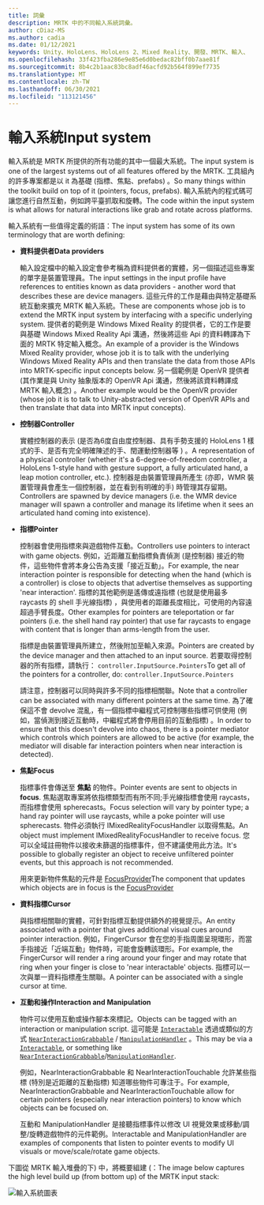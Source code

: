 ```yaml
---
title: 詞彙
description: MRTK 中的不同輸入系統詞彙。
author: cDiaz-MS
ms.author: cadia
ms.date: 01/12/2021
keywords: Unity、HoloLens、HoloLens 2、Mixed Reality、開發、MRTK、輸入、
ms.openlocfilehash: 33f423fba286e9e85e6d0bedac82bff0b7aae81f
ms.sourcegitcommit: 8b4c2b1aac83bc8adf46acfd92b564f899ef7735
ms.translationtype: MT
ms.contentlocale: zh-TW
ms.lasthandoff: 06/30/2021
ms.locfileid: "113121456"
---
```

# <a name="input-system"></a><span data-ttu-id="c10bb-104">輸入系統</span><span class="sxs-lookup"><span data-stu-id="c10bb-104">Input system</span></span>

<span data-ttu-id="c10bb-105">輸入系統是 MRTK 所提供的所有功能的其中一個最大系統。</span><span class="sxs-lookup"><span data-stu-id="c10bb-105">The input system is one of the largest systems out of all features offered by the MRTK.</span></span>
<span data-ttu-id="c10bb-106">工具組內的許多專案都是以 it 為基礎 (指標、焦點、prefabs) 。</span><span class="sxs-lookup"><span data-stu-id="c10bb-106">So many things within the toolkit build on top of it (pointers, focus, prefabs).</span></span> <span data-ttu-id="c10bb-107">輸入系統內的程式碼可讓您進行自然互動，例如跨平臺抓取和旋轉。</span><span class="sxs-lookup"><span data-stu-id="c10bb-107">The code within the input system is what allows for natural interactions like grab and rotate across platforms.</span></span>

<span data-ttu-id="c10bb-108">輸入系統有一些值得定義的術語：</span><span class="sxs-lookup"><span data-stu-id="c10bb-108">The input system has some of its own terminology that are worth defining:</span></span>

- <span data-ttu-id="c10bb-109">**資料提供者**</span><span class="sxs-lookup"><span data-stu-id="c10bb-109">**Data providers**</span></span>

    <span data-ttu-id="c10bb-110">輸入設定檔中的輸入設定會參考稱為資料提供者的實體，另一個描述這些專案的單字是裝置管理員。</span><span class="sxs-lookup"><span data-stu-id="c10bb-110">The input settings in the input profile have references to entities known as data providers - another word that describes these are device managers.</span></span> <span data-ttu-id="c10bb-111">這些元件的工作是藉由與特定基礎系統互動來擴充 MRTK 輸入系統。</span><span class="sxs-lookup"><span data-stu-id="c10bb-111">These are components whose job is to extend the MRTK input system by interfacing with a specific underlying system.</span></span> <span data-ttu-id="c10bb-112">提供者的範例是 Windows Mixed Reality 的提供者，它的工作是要與基礎 Windows Mixed Reality Api 溝通，然後將這些 Api 的資料轉譯為下面的 MRTK 特定輸入概念。</span><span class="sxs-lookup"><span data-stu-id="c10bb-112">An example of a provider is the Windows Mixed Reality provider, whose job it is to talk with the underlying Windows Mixed Reality APIs and then translate the data from those APIs into MRTK-specific input concepts below.</span></span> <span data-ttu-id="c10bb-113">另一個範例是 OpenVR 提供者 (其作業是與 Unity 抽象版本的 OpenVR Api 溝通，然後將該資料轉譯成 MRTK 輸入概念) 。</span><span class="sxs-lookup"><span data-stu-id="c10bb-113">Another example would be the OpenVR provider (whose job it is to talk to Unity-abstracted version of OpenVR APIs and then translate that data into MRTK input concepts).</span></span>

- <span data-ttu-id="c10bb-114">**控制器**</span><span class="sxs-lookup"><span data-stu-id="c10bb-114">**Controller**</span></span>

    <span data-ttu-id="c10bb-115">實體控制器的表示 (是否為6度自由度控制器、具有手勢支援的 HoloLens 1 樣式的手、是否有完全明確陳述的手、閏運動控制器等 ) 。</span><span class="sxs-lookup"><span data-stu-id="c10bb-115">A representation of a physical controller (whether it's a 6-degree-of-freedom controller, a HoloLens 1-style hand with gesture support, a fully articulated hand, a leap motion controller, etc.).</span></span> <span data-ttu-id="c10bb-116">控制器是由裝置管理員所產生 (亦即，WMR 裝置管理員會產生一個控制器，並在看到有明確的手) 時管理其存留期。</span><span class="sxs-lookup"><span data-stu-id="c10bb-116">Controllers are spawned by device managers (i.e. the WMR device manager will spawn a controller and manage its lifetime when it sees an articulated hand coming into existence).</span></span>

- <span data-ttu-id="c10bb-117">**指標**</span><span class="sxs-lookup"><span data-stu-id="c10bb-117">**Pointer**</span></span>

    <span data-ttu-id="c10bb-118">控制器會使用指標來與遊戲物件互動。</span><span class="sxs-lookup"><span data-stu-id="c10bb-118">Controllers use pointers to interact with game objects.</span></span> <span data-ttu-id="c10bb-119">例如，近距離互動指標負責偵測 (是控制器) 接近的物件，這些物件會將本身公告為支援「接近互動」。</span><span class="sxs-lookup"><span data-stu-id="c10bb-119">For example, the near interaction pointer is responsible for detecting when the hand (which is a controller) is close to objects that advertise themselves as supporting 'near interaction'.</span></span> <span data-ttu-id="c10bb-120">指標的其他範例是遙傳或遠指標 (也就是使用最多 raycasts 的 shell 手光線指標) ，與使用者的距離長度相比，可使用的內容遠超過手臂長度。</span><span class="sxs-lookup"><span data-stu-id="c10bb-120">Other examples for pointers are teleportation or far pointers (i.e. the shell hand ray pointer) that use far raycasts to engage with content that is longer than arms-length from the user.</span></span>

    <span data-ttu-id="c10bb-121">指標是由裝置管理員所建立，然後附加至輸入來源。</span><span class="sxs-lookup"><span data-stu-id="c10bb-121">Pointers are created by the device manager and then attached to an input source.</span></span> <span data-ttu-id="c10bb-122">若要取得控制器的所有指標，請執行： `controller.InputSource.Pointers`</span><span class="sxs-lookup"><span data-stu-id="c10bb-122">To get all of the pointers for a controller, do: `controller.InputSource.Pointers`</span></span>

    <span data-ttu-id="c10bb-123">請注意，控制器可以同時與許多不同的指標相關聯。</span><span class="sxs-lookup"><span data-stu-id="c10bb-123">Note that a controller can be associated with many different pointers at the same time.</span></span> <span data-ttu-id="c10bb-124">為了確保這不會 devolve 混亂，有一個指標中繼程式可控制哪些指標可供使用 (例如，當偵測到接近互動時，中繼程式將會停用目前的互動指標) 。</span><span class="sxs-lookup"><span data-stu-id="c10bb-124">In order to ensure that this doesn't devolve into chaos, there is a pointer mediator which controls which pointers are allowed to be active (for example, the mediator will disable far interaction pointers when near interaction is detected).</span></span>

- <span data-ttu-id="c10bb-125">**焦點**</span><span class="sxs-lookup"><span data-stu-id="c10bb-125">**Focus**</span></span>

    <span data-ttu-id="c10bb-126">指標事件會傳送至 **焦點** 的物件。</span><span class="sxs-lookup"><span data-stu-id="c10bb-126">Pointer events are sent to objects in **focus**.</span></span> <span data-ttu-id="c10bb-127">焦點選取專案將依指標類型而有所不同;手光線指標會使用 raycasts，而指標會使用 spherecasts。</span><span class="sxs-lookup"><span data-stu-id="c10bb-127">Focus selection will vary by pointer type; a hand ray pointer will use raycasts, while a poke pointer will use spherecasts.</span></span> <span data-ttu-id="c10bb-128">物件必須執行 IMixedRealityFocusHandler 以取得焦點。</span><span class="sxs-lookup"><span data-stu-id="c10bb-128">An object must implement IMixedRealityFocusHandler to receive focus.</span></span> <span data-ttu-id="c10bb-129">您可以全域註冊物件以接收未篩選的指標事件，但不建議使用此方法。</span><span class="sxs-lookup"><span data-stu-id="c10bb-129">It's possible to globally register an object to receive unfiltered pointer events, but this approach is not recommended.</span></span>

    <span data-ttu-id="c10bb-130">用來更新物件焦點的元件是 [FocusProvider](xref:Microsoft.MixedReality.Toolkit.Input.FocusProvider)</span><span class="sxs-lookup"><span data-stu-id="c10bb-130">The component that updates which objects are in focus is the [FocusProvider](xref:Microsoft.MixedReality.Toolkit.Input.FocusProvider)</span></span>

- <span data-ttu-id="c10bb-131">**資料指標**</span><span class="sxs-lookup"><span data-stu-id="c10bb-131">**Cursor**</span></span>

    <span data-ttu-id="c10bb-132">與指標相關聯的實體，可針對指標互動提供額外的視覺提示。</span><span class="sxs-lookup"><span data-stu-id="c10bb-132">An entity associated with a pointer that gives additional visual cues around pointer interaction.</span></span> <span data-ttu-id="c10bb-133">例如，FingerCursor 會在您的手指周圍呈現環形，而當手指接近「近端互動」物件時，可能會旋轉該環形。</span><span class="sxs-lookup"><span data-stu-id="c10bb-133">For example, the FingerCursor will render a ring around your finger and may rotate that ring when your finger is close to 'near interactable' objects.</span></span> <span data-ttu-id="c10bb-134">指標可以一次與單一資料指標產生關聯。</span><span class="sxs-lookup"><span data-stu-id="c10bb-134">A pointer can be associated with a single cursor at time.</span></span>

- <span data-ttu-id="c10bb-135">**互動和操作**</span><span class="sxs-lookup"><span data-stu-id="c10bb-135">**Interaction and Manipulation**</span></span>

    <span data-ttu-id="c10bb-136">物件可以使用互動或操作腳本來標記。</span><span class="sxs-lookup"><span data-stu-id="c10bb-136">Objects can be tagged with an interaction or manipulation script.</span></span> <span data-ttu-id="c10bb-137">這可能是 [`Interactable`](xref:Microsoft.MixedReality.Toolkit.UI.Interactable) 透過或類似的方式 [`NearInteractionGrabbable`](xref:Microsoft.MixedReality.Toolkit.Input.NearInteractionGrabbable) / [`ManipulationHandler`](xref:Microsoft.MixedReality.Toolkit.UI.ManipulationHandler) 。</span><span class="sxs-lookup"><span data-stu-id="c10bb-137">This may be via a [`Interactable`](xref:Microsoft.MixedReality.Toolkit.UI.Interactable), or something like [`NearInteractionGrabbable`](xref:Microsoft.MixedReality.Toolkit.Input.NearInteractionGrabbable)/[`ManipulationHandler`](xref:Microsoft.MixedReality.Toolkit.UI.ManipulationHandler).</span></span>

    <span data-ttu-id="c10bb-138">例如，NearInteractionGrabbable 和 NearInteractionTouchable 允許某些指標 (特別是近距離的互動指標) 知道哪些物件可專注于。</span><span class="sxs-lookup"><span data-stu-id="c10bb-138">For example, NearInteractionGrabbable and NearInteractionTouchable allow for certain pointers (especially   near interaction pointers) to know which objects can be focused on.</span></span>

    <span data-ttu-id="c10bb-139">互動和 ManipulationHandler 是接聽指標事件以修改 UI 視覺效果或移動/調整/旋轉遊戲物件的元件範例。</span><span class="sxs-lookup"><span data-stu-id="c10bb-139">Interactable and ManipulationHandler are examples of components that listen to pointer events to modify   UI visuals or move/scale/rotate game objects.</span></span>

<span data-ttu-id="c10bb-140">下圖從 MRTK 輸入堆疊的下) 中，將概要組建 (：</span><span class="sxs-lookup"><span data-stu-id="c10bb-140">The image below captures the high level build up (from bottom up) of the MRTK input stack:</span></span>

![輸入系統圖表](../features/images/input/MRTK_InputSystem.png)
